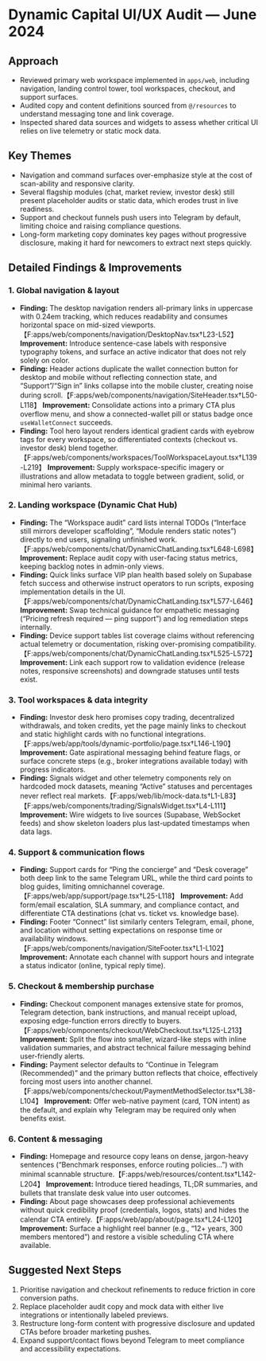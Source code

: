 # Dynamic Capital UI/UX Audit — June 2024

## Approach

- Reviewed primary web workspace implemented in `apps/web`, including
  navigation, landing control tower, tool workspaces, checkout, and support
  surfaces.
- Audited copy and content definitions sourced from `@/resources` to understand
  messaging tone and link coverage.
- Inspected shared data sources and widgets to assess whether critical UI relies
  on live telemetry or static mock data.

## Key Themes

- Navigation and command surfaces over-emphasize style at the cost of
  scan-ability and responsive clarity.
- Several flagship modules (chat, market review, investor desk) still present
  placeholder audits or static data, which erodes trust in live readiness.
- Support and checkout funnels push users into Telegram by default, limiting
  choice and raising compliance questions.
- Long-form marketing copy dominates key pages without progressive disclosure,
  making it hard for newcomers to extract next steps quickly.

## Detailed Findings & Improvements

### 1. Global navigation & layout

- **Finding:** The desktop navigation renders all-primary links in uppercase
  with 0.24em tracking, which reduces readability and consumes horizontal space
  on mid-sized
  viewports.【F:apps/web/components/navigation/DesktopNav.tsx†L23-L52】
  **Improvement:** Introduce sentence-case labels with responsive typography
  tokens, and surface an active indicator that does not rely solely on color.
- **Finding:** Header actions duplicate the wallet connection button for desktop
  and mobile without reflecting connection state, and “Support”/“Sign in” links
  collapse into the mobile cluster, creating noise during
  scroll.【F:apps/web/components/navigation/SiteHeader.tsx†L50-L118】
  **Improvement:** Consolidate actions into a primary CTA plus overflow menu,
  and show a connected-wallet pill or status badge once `useWalletConnect`
  succeeds.
- **Finding:** Tool hero layout renders identical gradient cards with eyebrow
  tags for every workspace, so differentiated contexts (checkout vs. investor
  desk) blend
  together.【F:apps/web/components/workspaces/ToolWorkspaceLayout.tsx†L139-L219】
  **Improvement:** Supply workspace-specific imagery or illustrations and allow
  metadata to toggle between gradient, solid, or minimal hero variants.

### 2. Landing workspace (Dynamic Chat Hub)

- **Finding:** The “Workspace audit” card lists internal TODOs (“Interface still
  mirrors developer scaffolding”, “Module renders static notes”) directly to end
  users, signaling unfinished
  work.【F:apps/web/components/chat/DynamicChatLanding.tsx†L648-L698】
  **Improvement:** Replace audit copy with user-facing status metrics, keeping
  backlog notes in admin-only views.
- **Finding:** Quick links surface VIP plan health based solely on Supabase
  fetch success and otherwise instruct operators to run scripts, exposing
  implementation details in the
  UI.【F:apps/web/components/chat/DynamicChatLanding.tsx†L577-L646】
  **Improvement:** Swap technical guidance for empathetic messaging (“Pricing
  refresh required — ping support”) and log remediation steps internally.
- **Finding:** Device support tables list coverage claims without referencing
  actual telemetry or documentation, risking over-promising
  compatibility.【F:apps/web/components/chat/DynamicChatLanding.tsx†L525-L572】
  **Improvement:** Link each support row to validation evidence (release notes,
  responsive screenshots) and downgrade statuses until tests exist.

### 3. Tool workspaces & data integrity

- **Finding:** Investor desk hero promises copy trading, decentralized
  withdrawals, and token credits, yet the page mainly links to checkout and
  static highlight cards with no functional
  integrations.【F:apps/web/app/tools/dynamic-portfolio/page.tsx†L146-L190】
  **Improvement:** Gate aspirational messaging behind feature flags, or surface
  concrete steps (e.g., broker integrations available today) with progress
  indicators.
- **Finding:** Signals widget and other telemetry components rely on hardcoded
  mock datasets, meaning “Active” statuses and percentages never reflect real
  markets.【F:apps/web/lib/mock-data.ts†L1-L83】【F:apps/web/components/trading/SignalsWidget.tsx†L4-L111】
  **Improvement:** Wire widgets to live sources (Supabase, WebSocket feeds) and
  show skeleton loaders plus last-updated timestamps when data lags.

### 4. Support & communication flows

- **Finding:** Support cards for “Ping the concierge” and “Desk coverage” both
  deep link to the same Telegram URL, while the third card points to blog
  guides, limiting omnichannel
  coverage.【F:apps/web/app/support/page.tsx†L25-L118】 **Improvement:** Add
  form/email escalation, SLA summary, and compliance contact, and differentiate
  CTA destinations (chat vs. ticket vs. knowledge base).
- **Finding:** Footer “Connect” list similarly centers Telegram, email, phone,
  and location without setting expectations on response time or availability
  windows.【F:apps/web/components/navigation/SiteFooter.tsx†L1-L102】
  **Improvement:** Annotate each channel with support hours and integrate a
  status indicator (online, typical reply time).

### 5. Checkout & membership purchase

- **Finding:** Checkout component manages extensive state for promos, Telegram
  detection, bank instructions, and manual receipt upload, exposing
  edge-function errors directly to
  buyers.【F:apps/web/components/checkout/WebCheckout.tsx†L125-L213】
  **Improvement:** Split the flow into smaller, wizard-like steps with inline
  validation summaries, and abstract technical failure messaging behind
  user-friendly alerts.
- **Finding:** Payment selector defaults to “Continue in Telegram (Recommended)”
  and the primary button reflects that choice, effectively forcing most users
  into another
  channel.【F:apps/web/components/checkout/PaymentMethodSelector.tsx†L38-L104】
  **Improvement:** Offer web-native payment (card, TON intent) as the default,
  and explain why Telegram may be required only when benefits exist.

### 6. Content & messaging

- **Finding:** Homepage and resource copy leans on dense, jargon-heavy sentences
  (“Benchmark responses, enforce routing policies…”) with minimal scannable
  structure.【F:apps/web/resources/content.tsx†L142-L204】 **Improvement:**
  Introduce tiered headings, TL;DR summaries, and bullets that translate desk
  value into user outcomes.
- **Finding:** About page showcases deep professional achievements without quick
  credibility proof (credentials, logos, stats) and hides the calendar CTA
  entirely.【F:apps/web/app/about/page.tsx†L24-L120】 **Improvement:** Surface a
  highlight reel banner (e.g., “12+ years, 300 members mentored”) and restore a
  visible scheduling CTA where available.

## Suggested Next Steps

1. Prioritise navigation and checkout refinements to reduce friction in core
   conversion paths.
2. Replace placeholder audit copy and mock data with either live integrations or
   intentionally labeled previews.
3. Restructure long-form content with progressive disclosure and updated CTAs
   before broader marketing pushes.
4. Expand support/contact flows beyond Telegram to meet compliance and
   accessibility expectations.
